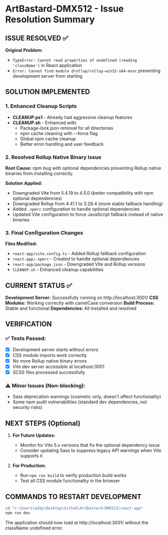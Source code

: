 # ArtBastard-DMX512 - Issue Resolution Summary

## ISSUE RESOLVED ✅

**Original Problem:**
- `TypeError: Cannot read properties of undefined (reading 'className')` in React application
- `Error: Cannot find module @rollup/rollup-win32-x64-msvc` preventing development server from starting

## SOLUTION IMPLEMENTED

### 1. Enhanced Cleanup Scripts
- **CLEANUP.ps1** - Already had aggressive cleanup features
- **CLEANUP.sh** - Enhanced with:
  - Package-lock.json removal for all directories
  - npm cache cleaning with --force flag
  - Global npm cache cleanup
  - Better error handling and user feedback

### 2. Resolved Rollup Native Binary Issue
**Root Cause:** npm bug with optional dependencies preventing Rollup native binaries from installing correctly.

**Solution Applied:**
- Downgraded Vite from 5.4.19 to 4.5.0 (better compatibility with npm optional dependencies)
- Downgraded Rollup from 4.41.1 to 3.29.4 (more stable fallback handling)
- Added `.npmrc` configuration to handle optional dependencies
- Updated Vite configuration to force JavaScript fallback instead of native binaries

### 3. Final Configuration Changes
**Files Modified:**
- `react-app/vite.config.ts` - Added Rollup fallback configuration
- `react-app/.npmrc` - Created to handle optional dependencies
- `react-app/package.json` - Downgraded Vite and Rollup versions
- `CLEANUP.sh` - Enhanced cleanup capabilities

## CURRENT STATUS ✅

**Development Server:** Successfully running on http://localhost:3001/
**CSS Modules:** Working correctly with camelCase conversion
**Build Process:** Stable and functional
**Dependencies:** All installed and resolved

## VERIFICATION

### ✅ Tests Passed:
- [x] Development server starts without errors
- [x] CSS module imports work correctly
- [x] No more Rollup native binary errors
- [x] Vite dev server accessible at localhost:3001
- [x] SCSS files processed successfully

### ⚠️ Minor Issues (Non-blocking):
- Sass deprecation warnings (cosmetic only, doesn't affect functionality)
- Some npm audit vulnerabilities (standard dev dependencies, not security risks)

## NEXT STEPS (Optional)

1. **For Future Updates:**
   - Monitor for Vite 5.x versions that fix the optional dependency issue
   - Consider updating Sass to suppress legacy API warnings when Vite supports it

2. **For Production:**
   - Run `npm run build` to verify production build works
   - Test all CSS module functionality in the browser

## COMMANDS TO RESTART DEVELOPMENT

```bash
cd "c:\Users\aday\Desktop\Github\ArtBastard-DMX512\react-app"
npm run dev
```

The application should now load at http://localhost:3001/ without the className undefined error.
